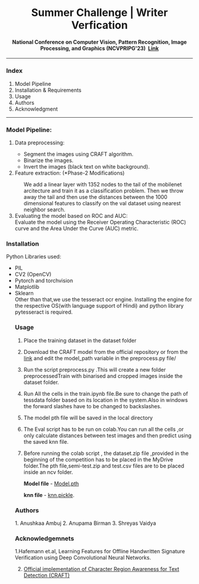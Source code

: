 <h1 align="center">Summer Challenge | Writer Verfication</h1>
<h4 align="center">National Conference on Computer Vision, Pattern Recognition, Image Processing, and Graphics (NCVPRIPG'23)&nbsp;&nbsp;<a href="https://vl2g.github.io/challenges/wv2023/">Link</a></h4>
<hr>
<h3>Index</h3>
<ol>
  <li>Model Pipeline</li>
  <li>Installation & Requirements</li>
  <li>Usage</li>
  <li>Authors</li>
  <li>Acknowledgment</li>     
</ol>
<hr>
<h3>Model Pipeline:</h3>
<ol>
  
  <li>Data preprocessing:</li>
    <ul>
      <li>Segment the images using CRAFT algorithm.</li>
      <li>Binarize the images.</li>
      <li>Invert the images (black text on white background).</li>
    </ul>
  <li>Feature extraction: (*Phase-2 Modifications)</li>
    <ul>
      We add a linear layer with 1352 nodes to the tail of the mobilenet arcitecture and train it as a classification problem.
      Then we throw away the tail and then use the distances between the 1000 dimensional features to classify on the val dataset using nearest neighbor search. 
    </ul>
  <li>Evaluating the model based on ROC and AUC:</li>
    Evaluate the model using the Receiver Operating Characteristic (ROC) curve and the Area Under the Curve (AUC) metric.
</ol>
<h3> Installation </h3>
Python Libraries used:
<ul>
  <li>PIL</li>
  <li>CV2 (OpenCV)</li>
  <li>Pytorch and torchvision</li>
  <li>Matplotlib</li>
  <li>Sklearn</li>
  Other than that,we use the tesseract ocr engine. Installing the engine for the respective OS(with language support of Hindi) and python library pytesseract is required.
<h3> Usage </h3>

  1. Place the training dataset in the dataset folder
  2. Download the CRAFT model from the official  repository  or from the [link](https://drive.google.com/file/d/1Jk4eGD7crsqCCg9C9VjCLkMN3ze8kutZ/view) and  edit the model_path variable in the preprocess.py file/
  3. Run the script preprocess.py .This will create a new folder preprocessedTrain with binarised and cropped images inside the dataset folder.
  4. Run All the cells in the train.ipynb file.Be sure to change the path of tessdata folder based on its location in the system.Also in windows the forward slashes have to be changed to 
     backslashes.
  5. The model pth file will be saved in the local directory
  6. The Eval script has to be run on colab.You can run all the cells ,or only calculate distances between test images and then predict using the saved knn file.
  7.  Before running the colab script , the  dataset.zip file ,provided in the beginning of the competition has to be placed in the MyDrive folder.The pth file,semi-test.zip and test.csv files are to be placed inside an ncv folder.

      **Model file** - [Model.pth](https://drive.google.com/file/d/1w8XV_rqawwvosHgY-M9yABVaN6HmmrE6/view?usp=sharing)
     
       **knn file** - [knn.pickle](https://drive.google.com/file/d/1bKv1ivylU_lS_MUac1prU1h8OiTxElpX/view?usp=sharing).

  <h3>Authors</h3>
  1. Anushkaa Ambuj
  2. Anupama Birman  
  3. Shreyas Vaidya

  <h3>Acknowledgemnets</h3>
  1.Hafemann et.al, Learning Features for Offline Handwritten Signature Verification using Deep Convolutional Neural Networks.
  


  2.  [Official implementation of Character Region Awareness for Text Detection (CRAFT)](https://github.com/clovaai/CRAFT-pytorch)


